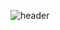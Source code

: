 ![header](https://capsule-render.vercel.app/api?type=waving&color=0:0c75e6,50:05c9f9,100:00ee6e&height=200&section=header&text=capsule%20render&fontSize=45&fontAlignY=30)

